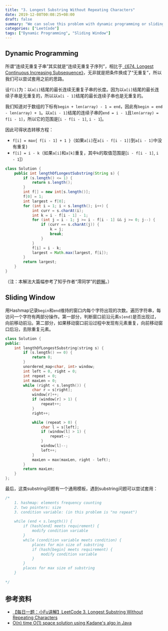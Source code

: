 ```yaml
---
title: "3. Longest Substring Without Repeating Characters"
date: 2019-12-08T00:08:25+08:00
draft: false
summary: "We can solve this problem with dynamic programming or sliding window."
categories: ["LeetCode"]
tags: ["Dynamic Programming", "Sliding Window"]
---
```


## Dynamic Programming

所谓“连续无重复子串”其实就是“连续无重复子序列”，相比于[《674. Longest Continuous Increasing Subsequence》](https://leetcode.com/problems/longest-continuous-increasing-subsequence/)，无非就是把条件换成了“无重复”，所以我们可以尝试套用之前的思路。

设`f[i]`为：以`a[i]`结尾的最长连续无重复子串的长度。因为以`a[i]`结尾的最长连续子串是无重复的，所以以`a[i - 1]`结尾的最长连续子串也是无重复的。

我们知道对于数组的下标有`begin + len(array) - 1 = end`，因此有`begin = end - len(array) + 1`。以`a[i - 1]`结尾的连续子串的`end = i - 1`且`len(array) = f[i - 1]`，所以它的范围是[`i - f[i - 1]`, `i - 1`]。

因此可得状态转移方程：

* `f[i] = max{ f[i - 1] + 1 }`（如果`a[i]`在`a[i - f[i - 1]]`到`a[i - 1]`中没有重复)
* `f[i] = i - k`（如果`a[i]`和`a[k]`重复，其中`k`的取值范围是[`i - f[i - 1]`, `i - 1`]）

```java
class Solution {
    public int lengthOfLongestSubstring(String s) {
        if (s.length() <= 1) {
            return s.length();
        }
        int f[] = new int[s.length()];
        f[0] = 1;
        int largest = f[0];
        for (int i = 1; i < s.length(); i++) {
            int curr = s.charAt(i);
            int k = i - f[i - 1] - 1;
            for (int j = i - 1; j >= i - f[i - 1] && j >= 0; j--) {
                if (curr == s.charAt(j)) {
                    k = j;
                    break;
                }
            }
            f[i] = i - k;
            largest = Math.max(largest, f[i]);
        }
        return largest;
    }
}
```

（注：本解法大篇幅参考了知乎作者“澪同学”的[题解](https://zhuanlan.zhihu.com/p/33374733)。）

## Sliding Window

用Hashmap记录`begin`和`end`维持的窗口内每个字符出现的次数。遍历字符串，每访问一个字符有两部分操作。第一部分，判断窗口前沿元素`s[end]`是否出现过，向前移动前沿。第二部分，如果移动窗口前沿过程中发现有元素重复，向前移动窗口后沿，去除重复元素。

```c++
class Solution {
public:
    int lengthOfLongestSubstring(string s) {
        if (s.length() == 0) {
            return 0;
        }
        unordered_map<char, int> window;
        int left = 0, right = 0;
        int repeat = 0;
        int maxLen = 0;
        while (right < s.length()) {
            char r = s[right];
            window[r]++;
            if (window[r] > 1) {
                repeat++;
            }
            right++;

            while (repeat > 0) {
                char l = s[left];
                if (window[l] > 1) {
                    repeat--;
                }
                window[l]--;
                left++;
            }
            maxLen = max(maxLen, right - left);
        }
        return maxLen;
    }
};
```

最后，这类substring问题有一个通用模板，遇到substring问题可以尝试套用：

```c++
/*
	1. hashmap: elements frequency counting
	2. two pointers: size
	3. condition variable: (in this problem is "no repeat")
	
	while (end < s.length()) {
		if (hash[end] meets requirement) {
			modify condition variable
		}
		while (condition variable meets condition) {
			places for min size of substring
			if (hash[begin] meets requirement) {
				modify condition variable
			}
		}
		places for max size of substring
	}
	
*/
```

## 参考资料

*  [【每日一题：小Fu讲解】LeetCode 3. Longest Substring Without Repeating Characters]( https://www.bilibili.com/video/av15446124?from=search&seid=7587467878665817155 )
* [O(n) time O(1) space solution using Kadane's algo in Java]( https://leetcode.com/problems/longest-substring-without-repeating-characters/discuss/1864/O(n)-time-O(1)-space-solution-using-Kadane's-algo-in-Java )



